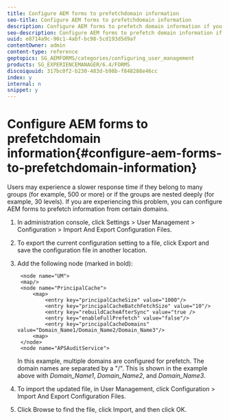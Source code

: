 ```yaml
---
title: Configure AEM forms to prefetchdomain information
seo-title: Configure AEM forms to prefetchdomain information
description: Configure AEM forms to prefetch domain information if you experience a slower response time due to deeply nested groups or if you are a member of many groups. 
seo-description: Configure AEM forms to prefetch domain information if you experience a slower response time due to deeply nested groups or if you are a member of many groups. 
uuid: e8714a9c-90c1-4abf-bc98-5cd193d5d9af
contentOwner: admin
content-type: reference
geptopics: SG_AEMFORMS/categories/configuring_user_management
products: SG_EXPERIENCEMANAGER/6.4/FORMS
discoiquuid: 317bc0f2-b230-483d-b98b-f848288e46cc
index: y
internal: n
snippet: y
---
```


# Configure AEM forms to prefetchdomain information{#configure-aem-forms-to-prefetchdomain-information}

Users may experience a slower response time if they belong to many groups (for example, 500 or more) or if the groups are nested deeply (for example, 30 levels). If you are experiencing this problem, you can configure AEM forms to prefetch information from certain domains.

1. In administration console, click Settings &gt; User Management &gt; Configuration &gt; Import And Export Configuration Files.
1. To export the current configuration setting to a file, click Export and save the configuration file in another location.
1. Add the following node (marked in bold):

   ```as3
    <node name="UM"> 
    <map/>  
    <node name="PrincipalCache"> 
        <map> 
            <entry key="principalCacheSize" value="1000"/> 
            <entry key="principalCacheBatchFetchSize" value="10"/> 
            <entry key="rebuildCacheAfterSync" value="true /> 
            <entry key="enableFullPrefetch" value="false"/> 
            <entry key="principalCacheDomains" value="Domain_Name1/Domain_Name2/Domain_Name3"/> 
        <map> 
    </node> 
    <node name="APSAuditService">
   ```

   In this example, multiple domains are configured for prefetch. The domain names are separated by a "/". This is shown in the example above with *Domain_Name1*, *Domain_Name2*, and *Domain_Name3*.

1. To import the updated file, in User Management, click Configuration &gt; Import And Export Configuration Files.
1. Click Browse to find the file, click Import, and then click OK.

